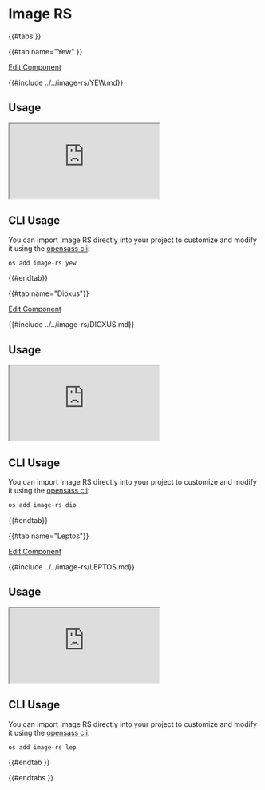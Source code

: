 # Image RS

{{#tabs }}

{{#tab name="Yew" }}

<a 
  href="https://github.com/opensass/image-rs"
  class="mdbook-button"
  target="_blank"
  rel="noopener noreferrer"
  title="Edit this component on GitHub"
  role="button"
  aria-label="Edit Component on GitHub">Edit Component
</a>

{{#include ../../image-rs/YEW.md}}

## Usage

<iframe
  src="https://image-rs.netlify.app"
  title="Image RS Yew Examples"
  loading="lazy"
  allowfullscreen
  aria-label="Live Yew example using Image RS"
>
</iframe>

## CLI Usage

You can import Image RS directly into your project to customize and modify it using the [opensass cli](https://github.com/opensass/cli):

```sh
os add image-rs yew
```

{{#endtab}}

{{#tab name="Dioxus"}}

<a 
  href="https://github.com/opensass/image-rs"
  class="mdbook-button"
  target="_blank"
  rel="noopener noreferrer"
  title="Edit this component on GitHub"
  role="button"
  aria-label="Edit Component on GitHub">Edit Component
</a>

{{#include ../../image-rs/DIOXUS.md}}

## Usage

<iframe
  src="https://image-dio.netlify.app"
  title="Image RS Dioxus Examples"
  loading="lazy"
  allowfullscreen
  aria-label="Live Dioxus example using Image RS"
>
</iframe>

## CLI Usage

You can import Image RS directly into your project to customize and modify it using the [opensass cli](https://github.com/opensass/cli):

```sh
os add image-rs dio
```

{{#endtab}}

{{#tab name="Leptos"}}

<a 
  href="https://github.com/opensass/image-rs"
  class="mdbook-button"
  target="_blank"
  rel="noopener noreferrer"
  title="Edit this component on GitHub"
  role="button"
  aria-label="Edit Component on GitHub">Edit Component
</a>

{{#include ../../image-rs/LEPTOS.md}}

## Usage

<iframe
  src="https://image-lep.netlify.app"
  title="Image RS Leptos Examples"
  loading="lazy"
  allowfullscreen
  aria-label="Live Leptos example using Image RS"
>
</iframe>

## CLI Usage

You can import Image RS directly into your project to customize and modify it using the [opensass cli](https://github.com/opensass/cli):

```sh
os add image-rs lep
```

{{#endtab }}

{{#endtabs }}
